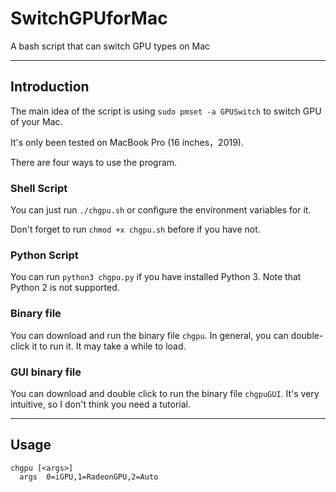 # SwitchGPUforMac
A bash script that can switch GPU types on Mac

----

## Introduction
The main idea of the script is using `sudo pmset -a GPUSwitch` to switch GPU of your Mac.

It's only been tested on MacBook Pro (16 inches，2019).

There are four ways to use the program.

### Shell Script

You can just run `./chgpu.sh` or configure the environment variables for it.

Don't forget to run `chmod +x chgpu.sh` before if you have not.

### Python Script

You can run `python3 chgpu.py` if you have installed Python 3. Note that Python 2 is not supported.

### Binary file

You can download and run the binary file `chgpu`. In general, you can double-click it to run it. It may take a while to load.

### GUI binary file

You can download and double click to run the binary file `chgpuGUI`. It's very intuitive, so I don't think you need a tutorial.

----

## Usage
```
chgpu [<args>]
  args  0=iGPU,1=RadeonGPU,2=Auto
```
